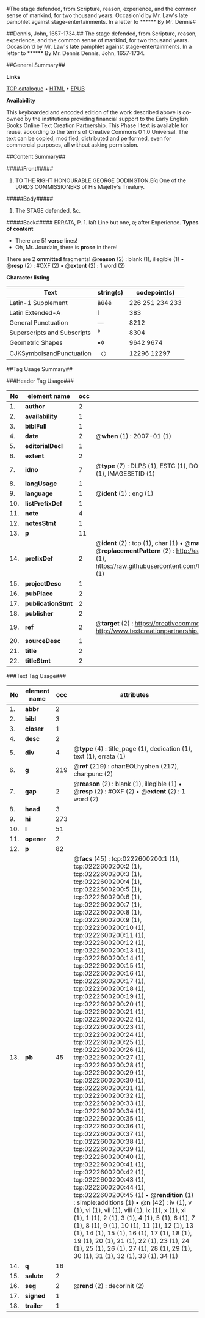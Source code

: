 #The stage defended, from Scripture, reason, experience, and the common sense of mankind, for two thousand years. Occasion'd by Mr. Law's late pamphlet against stage-entertainments. In a letter to ****** By Mr. Dennis#

##Dennis, John, 1657-1734.##
The stage defended, from Scripture, reason, experience, and the common sense of mankind, for two thousand years. Occasion'd by Mr. Law's late pamphlet against stage-entertainments. In a letter to ****** By Mr. Dennis
Dennis, John, 1657-1734.

##General Summary##

**Links**

[TCP catalogue](http://www.ota.ox.ac.uk/tcp/)  • 
[HTML](http://tei.it.ox.ac.uk/tcp/Texts-HTML/free/004/004902046.html)  • 
[EPUB](http://tei.it.ox.ac.uk/tcp/Texts-EPUB/free/004/004902046.epub)

**Availability**

This keyboarded and encoded edition of the
	       work described above is co-owned by the institutions
	       providing financial support to the Early English Books
	       Online Text Creation Partnership. This Phase I text is
	       available for reuse, according to the terms of Creative
	       Commons 0 1.0 Universal. The text can be copied,
	       modified, distributed and performed, even for
	       commercial purposes, all without asking permission.


##Content Summary##

#####Front#####

1. TO THE
RIGHT HONOURABLE
GEORGE DODINGTON,Eſq
One of the LORDS COMMISSIONERS of His
Majeſty's Treaſury.

#####Body#####

1. The STAGE defended, &c.

#####Back#####
ERRATA, P. 1. laſt Line but one, a; after Experience.
**Types of content**

  * There are 51 **verse** lines!
  * Oh, Mr. Jourdain, there is **prose** in there!

There are 2 **ommitted** fragments! 
 @__reason__ (2) : blank (1), illegible (1)  •  @__resp__ (2) : #OXF (2)  •  @__extent__ (2) : 1 word (2)

**Character listing**


|Text|string(s)|codepoint(s)|
|---|---|---|
|Latin-1 Supplement|âûêé|226 251 234 233|
|Latin Extended-A|ſ|383|
|General Punctuation|—|8212|
|Superscripts             and Subscripts|⁰|8304|
|Geometric Shapes|▪◊|9642 9674|
|CJKSymbolsandPunctuation|〈〉|12296 12297|

##Tag Usage Summary##

###Header Tag Usage###

|No|element name|occ|attributes|
|---|---|---|---|
|1.|__author__|2||
|2.|__availability__|1||
|3.|__biblFull__|1||
|4.|__date__|2| @__when__ (1) : 2007-01 (1)|
|5.|__editorialDecl__|1||
|6.|__extent__|2||
|7.|__idno__|7| @__type__ (7) : DLPS (1), ESTC (1), DOCNO (1), TCP (1), GALEDOCNO (1), CONTENTSET (1), IMAGESETID (1)|
|8.|__langUsage__|1||
|9.|__language__|1| @__ident__ (1) : eng (1)|
|10.|__listPrefixDef__|1||
|11.|__note__|4||
|12.|__notesStmt__|1||
|13.|__p__|11||
|14.|__prefixDef__|2| @__ident__ (2) : tcp (1), char (1)  •  @__matchPattern__ (2) : ([0-9\-]+):([0-9IVX]+) (1), (.+) (1)  •  @__replacementPattern__ (2) : http://eebo.chadwyck.com/downloadtiff?vid=$1&page=$2 (1), https://raw.githubusercontent.com/textcreationpartnership/Texts/master/tcpchars.xml#$1 (1)|
|15.|__projectDesc__|1||
|16.|__pubPlace__|2||
|17.|__publicationStmt__|2||
|18.|__publisher__|2||
|19.|__ref__|2| @__target__ (2) : https://creativecommons.org/publicdomain/zero/1.0/ (1), http://www.textcreationpartnership.org/docs/. (1)|
|20.|__sourceDesc__|1||
|21.|__title__|2||
|22.|__titleStmt__|2||


###Text Tag Usage###

|No|element name|occ|attributes|
|---|---|---|---|
|1.|__abbr__|2||
|2.|__bibl__|3||
|3.|__closer__|1||
|4.|__desc__|2||
|5.|__div__|4| @__type__ (4) : title_page (1), dedication (1), text (1), errata (1)|
|6.|__g__|219| @__ref__ (219) : char:EOLhyphen (217), char:punc (2)|
|7.|__gap__|2| @__reason__ (2) : blank (1), illegible (1)  •  @__resp__ (2) : #OXF (2)  •  @__extent__ (2) : 1 word (2)|
|8.|__head__|3||
|9.|__hi__|273||
|10.|__l__|51||
|11.|__opener__|2||
|12.|__p__|82||
|13.|__pb__|45| @__facs__ (45) : tcp:0222600200:1 (1), tcp:0222600200:2 (1), tcp:0222600200:3 (1), tcp:0222600200:4 (1), tcp:0222600200:5 (1), tcp:0222600200:6 (1), tcp:0222600200:7 (1), tcp:0222600200:8 (1), tcp:0222600200:9 (1), tcp:0222600200:10 (1), tcp:0222600200:11 (1), tcp:0222600200:12 (1), tcp:0222600200:13 (1), tcp:0222600200:14 (1), tcp:0222600200:15 (1), tcp:0222600200:16 (1), tcp:0222600200:17 (1), tcp:0222600200:18 (1), tcp:0222600200:19 (1), tcp:0222600200:20 (1), tcp:0222600200:21 (1), tcp:0222600200:22 (1), tcp:0222600200:23 (1), tcp:0222600200:24 (1), tcp:0222600200:25 (1), tcp:0222600200:26 (1), tcp:0222600200:27 (1), tcp:0222600200:28 (1), tcp:0222600200:29 (1), tcp:0222600200:30 (1), tcp:0222600200:31 (1), tcp:0222600200:32 (1), tcp:0222600200:33 (1), tcp:0222600200:34 (1), tcp:0222600200:35 (1), tcp:0222600200:36 (1), tcp:0222600200:37 (1), tcp:0222600200:38 (1), tcp:0222600200:39 (1), tcp:0222600200:40 (1), tcp:0222600200:41 (1), tcp:0222600200:42 (1), tcp:0222600200:43 (1), tcp:0222600200:44 (1), tcp:0222600200:45 (1)  •  @__rendition__ (1) : simple:additions (1)  •  @__n__ (42) : iv (1), v (1), vi (1), vii (1), viii (1), ix (1), x (1), xi (1), 1 (1), 2 (1), 3 (1), 4 (1), 5 (1), 6 (1), 7 (1), 8 (1), 9 (1), 10 (1), 11 (1), 12 (1), 13 (1), 14 (1), 15 (1), 16 (1), 17 (1), 18 (1), 19 (1), 20 (1), 21 (1), 22 (1), 23 (1), 24 (1), 25 (1), 26 (1), 27 (1), 28 (1), 29 (1), 30 (1), 31 (1), 32 (1), 33 (1), 34 (1)|
|14.|__q__|16||
|15.|__salute__|2||
|16.|__seg__|2| @__rend__ (2) : decorInit (2)|
|17.|__signed__|1||
|18.|__trailer__|1||
